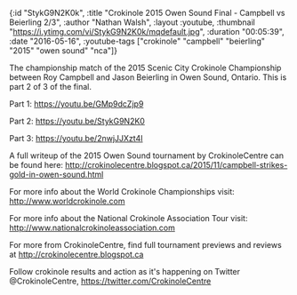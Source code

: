 {:id "StykG9N2K0k",
 :title "Crokinole 2015 Owen Sound Final - Campbell vs  Beierling 2/3",
 :author "Nathan Walsh",
 :layout :youtube,
 :thumbnail "https://i.ytimg.com/vi/StykG9N2K0k/mqdefault.jpg",
 :duration "00:05:39",
 :date "2016-05-16",
 :youtube-tags
 ["crokinole" "campbell" "beierling" "2015" "owen sound" "nca"]}


The championship match of the 2015 Scenic City Crokinole Championship between Roy Campbell and Jason Beierling in Owen Sound, Ontario. This is part 2 of 3 of the final.

Part 1: https://youtu.be/GMp9dcZjp9

Part 2: https://youtu.be/StykG9N2K0

Part 3: https://youtu.be/2nwjJJXzt4I

A full writeup of the 2015 Owen Sound tournament by CrokinoleCentre can be found here: http://crokinolecentre.blogspot.ca/2015/11/campbell-strikes-gold-in-owen-sound.html

For more info about the World Crokinole Championships visit: http://www.worldcrokinole.com

For more info about the National Crokinole Association Tour visit: http://www.nationalcrokinoleassociation.com

For more from CrokinoleCentre, find full tournament previews and reviews at http://crokinolecentre.blogspot.ca

Follow crokinole results and action as it's happening on Twitter @CrokinoleCentre, https://twitter.com/CrokinoleCentre
